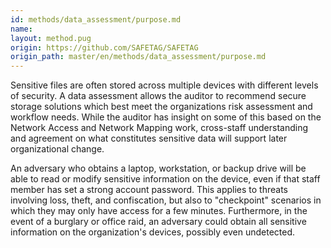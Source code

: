```yaml
---
id: methods/data_assessment/purpose.md
name: 
layout: method.pug
origin: https://github.com/SAFETAG/SAFETAG
origin_path: master/en/methods/data_assessment/purpose.md
---
```

Sensitive files are often stored across multiple devices with different levels of security. A data assessment allows the auditor to recommend secure storage solutions which best meet the organizations risk assessment and workflow needs. While the auditor has insight on some of this based on the Network Access and Network Mapping work, cross-staff understanding and agreement on what constitutes sensitive data will support later organizational change.

An adversary who obtains a laptop, workstation, or backup drive will be able to read or modify sensitive information on the device, even if that staff member has set a strong account password. This applies to threats involving loss, theft, and confiscation, but also to "checkpoint" scenarios in which they may only have access for a few minutes. Furthermore, in the event of a burglary or office raid, an adversary could obtain all sensitive information on the organization's devices, possibly even undetected.




